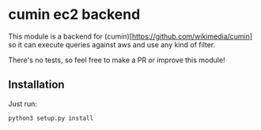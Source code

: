 # cumin ec2 backend

This module is a backend for (cumin)[https://github.com/wikimedia/cumin] so it can execute queries against
aws and use any kind of filter.

There's no tests, so feel free to make a PR or improve this module!

## Installation

Just run:
```
python3 setup.py install
```
